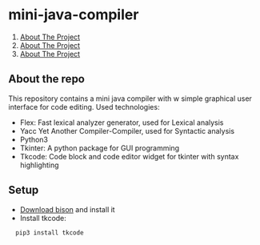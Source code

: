 # mini-java-compiler
 <ol>
    <li>
      <a href="#about-the-repo">About The Project</a>
    </li>
      <li>
      <a href="#about-the-project">About The Project</a>
    </li>
      <li>
      <a href="#about-the-project">About The Project</a>
    </li>
  </ol>
  
  ## About the repo
  This repository contains a mini java compiler with w simple graphical user interface for code editing.
  Used technologies:
  * Flex: Fast lexical analyzer generator, used for Lexical analysis
  * Yacc Yet Another Compiler-Compiler, used for Syntactic analysis
  * Python3
  * Tkinter: A python package for GUI programming
  * Tkcode: Code block and code editor widget for tkinter with syntax highlighting 

## Setup 

* [Download bison](http://downloads.sourceforge.net/gnuwin32/bison-2.4.1-setup.exe) and install it
* Install tkcode:
``` 
  pip3 install tkcode
``` 
